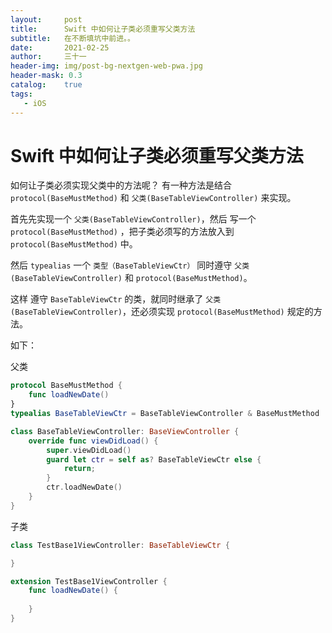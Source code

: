 ```yaml
---
layout:     post
title:      Swift 中如何让子类必须重写父类方法
subtitle:   在不断填坑中前进。。
date:       2021-02-25
author:     三十一
header-img: img/post-bg-nextgen-web-pwa.jpg
header-mask: 0.3
catalog:    true
tags:
   - iOS
---
```


# Swift 中如何让子类必须重写父类方法

如何让子类必须实现父类中的方法呢？
有一种方法是结合 `protocol(BaseMustMethod)` 和 `父类(BaseTableViewController)` 来实现。

首先先实现一个 `父类(BaseTableViewController)`，然后 写一个 `protocol(BaseMustMethod)` ，把子类必须写的方法放入到 `protocol(BaseMustMethod)` 中。

然后 `typealias` 一个 `类型（BaseTableViewCtr）` 同时遵守 `父类(BaseTableViewController)` 和  `protocol(BaseMustMethod)`。

这样 遵守 `BaseTableViewCtr` 的类，就同时继承了 `父类(BaseTableViewController)`，还必须实现 `protocol(BaseMustMethod)` 规定的方法。

如下：

父类
```swift
protocol BaseMustMethod {
	func loadNewDate()
}
typealias BaseTableViewCtr = BaseTableViewController & BaseMustMethod

class BaseTableViewController: BaseViewController {
    override func viewDidLoad() {
        super.viewDidLoad()
        guard let ctr = self as? BaseTableViewCtr else {
            return;
        }
        ctr.loadNewDate()
    }
}
```

子类

```swift
class TestBase1ViewController: BaseTableViewCtr {

}

extension TestBase1ViewController {
	func loadNewDate() {
		
	}
}

```